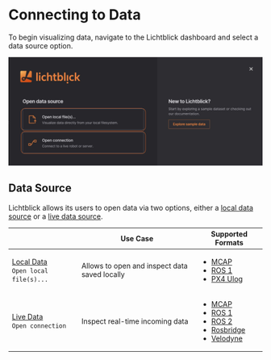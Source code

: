 # Connecting to Data

To begin visualizing data, navigate to the Lichtblick dashboard and select a data source option.

![image](images/lb-initial-popup.png)

## Data Source

Lichtblick allows its users to open data via two options, either a [local data source](./local-data.md) or a [live data source](./live-data.md).

|  | Use Case | Supported Formats |
| --- | --- | --- |
| [Local Data](./local-data.md) <br/> `Open local file(s)...` | Allows to open and inspect data saved locally | <ul><li>[MCAP](./frameworks/mcap.md)</li><li>[ROS 1](./frameworks/ros1.md)</li><li>[PX4 Ulog](./frameworks/px-4.md)</li></ul> |
| [Live Data](./live-data.md) <br/> `Open connection` | Inspect real-time incoming data | <ul><li>[MCAP](./frameworks/mcap.md)</li><li>[ROS 1](./frameworks/ros1.md)</li><li>[ROS 2](./frameworks/ros2.md)</li><li>[Rosbridge](./frameworks/rosbridge.md)</li><li>[Velodyne](./frameworks/velodyne.md)</li></ul> |
